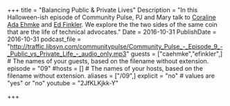 +++
title = "Balancing Public & Private Lives"
Description = "In this Halloween-ish episode of Community Pulse, PJ and Mary talk to [Coraline Ada Ehmke](https://twitter.com/CoralineAda) and [Ed Finkler](https://twitter.com/funkatron). We explore the the two sides of the same coin that are the life of technical advocates."
Date = 2016-10-31
PublishDate = 2016-10-31
podcast_file = "http://traffic.libsyn.com/communitypulse/Community_Pulse_-_Episode_9_-_Public_vs_Private_Life_-_audio_only.mp3"
guests = ["caehmke","efinkler",] # The names of your guests, based on the filename without extension.
episode = "09"
#hosts = [] # The names of your hosts, based on the filename without extension.
aliases = ["/09",]
explicit = "no" # values are "yes" or "no"
youtube = "2JfKLKjkk-Y"

+++

